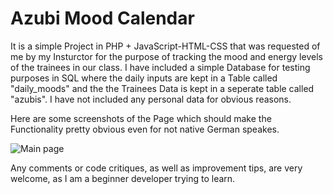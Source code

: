 
# **Azubi Mood Calendar**


It is a simple Project in PHP + JavaScript-HTML-CSS that was requested of me by my Insturctor for the purpose of tracking the mood and energy levels of the trainees in our class. 
I have included a simple Database for testing purposes in SQL where the daily inputs are kept in a Table called "daily_moods" and the the Trainees Data is kept in a seperate table called "azubis".
I have not included any personal data for obvious reasons.

Here are some screenshots of the Page which should make the Functionality pretty obvious even for not native German speakes.

![Main page]()

Any comments or code critiques, as well as improvement tips, are very welcome, as I am a beginner developer trying to learn.
